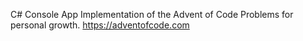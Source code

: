 C# Console App Implementation of the Advent of Code Problems for personal growth.
https://adventofcode.com 
